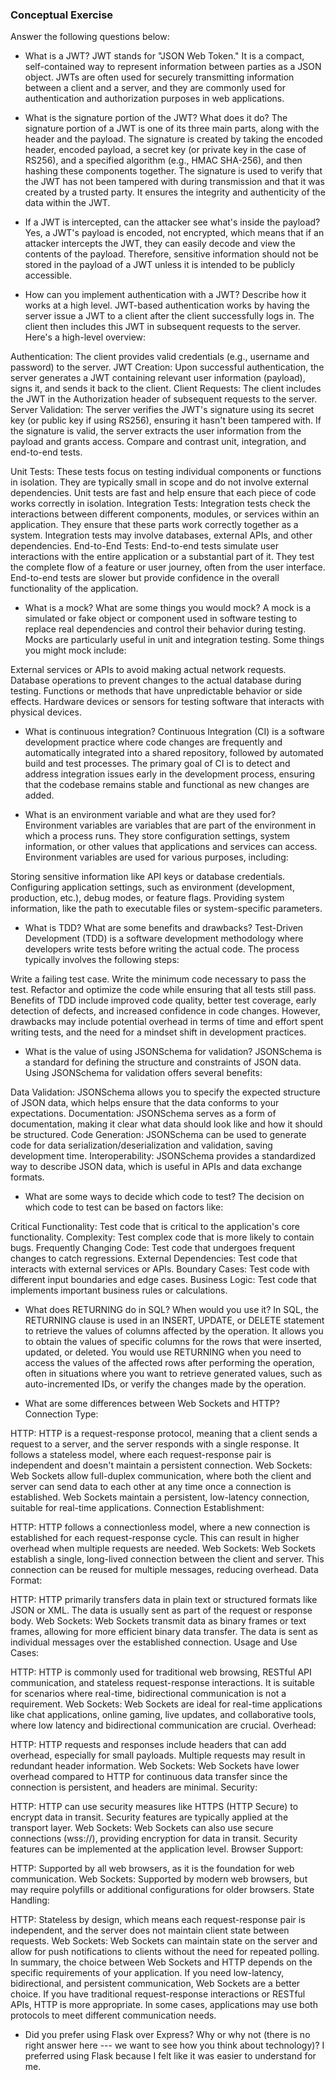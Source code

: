 ### Conceptual Exercise

Answer the following questions below:
 - What is a JWT?
JWT stands for "JSON Web Token." It is a compact, self-contained way to represent information between parties as a JSON object. JWTs are often used for securely transmitting information between a client and a server, and they are commonly used for authentication and authorization purposes in web applications.

 - What is the signature portion of the JWT? What does it do?
The signature portion of a JWT is one of its three main parts, along with the header and the payload. The signature is created by taking the encoded header, encoded payload, a secret key (or private key in the case of RS256), and a specified algorithm (e.g., HMAC SHA-256), and then hashing these components together. The signature is used to verify that the JWT has not been tampered with during transmission and that it was created by a trusted party. It ensures the integrity and authenticity of the data within the JWT.

 - If a JWT is intercepted, can the attacker see what's inside the payload?
Yes, a JWT's payload is encoded, not encrypted, which means that if an attacker intercepts the JWT, they can easily decode and view the contents of the payload. Therefore, sensitive information should not be stored in the payload of a JWT unless it is intended to be publicly accessible.

 - How can you implement authentication with a JWT? Describe how it works at a high level.
JWT-based authentication works by having the server issue a JWT to a client after the client successfully logs in. The client then includes this JWT in subsequent requests to the server. Here's a high-level overview:

Authentication: The client provides valid credentials (e.g., username and password) to the server.
JWT Creation: Upon successful authentication, the server generates a JWT containing relevant user information (payload), signs it, and sends it back to the client.
Client Requests: The client includes the JWT in the Authorization header of subsequent requests to the server.
Server Validation: The server verifies the JWT's signature using its secret key (or public key if using RS256), ensuring it hasn't been tampered with. If the signature is valid, the server extracts the user information from the payload and grants access.
Compare and contrast unit, integration, and end-to-end tests.

Unit Tests: These tests focus on testing individual components or functions in isolation. They are typically small in scope and do not involve external dependencies. Unit tests are fast and help ensure that each piece of code works correctly in isolation.
Integration Tests: Integration tests check the interactions between different components, modules, or services within an application. They ensure that these parts work correctly together as a system. Integration tests may involve databases, external APIs, and other dependencies.
End-to-End Tests: End-to-end tests simulate user interactions with the entire application or a substantial part of it. They test the complete flow of a feature or user journey, often from the user interface. End-to-end tests are slower but provide confidence in the overall functionality of the application.

 - What is a mock? What are some things you would mock?
A mock is a simulated or fake object or component used in software testing to replace real dependencies and control their behavior during testing. Mocks are particularly useful in unit and integration testing. Some things you might mock include:

External services or APIs to avoid making actual network requests.
Database operations to prevent changes to the actual database during testing.
Functions or methods that have unpredictable behavior or side effects.
Hardware devices or sensors for testing software that interacts with physical devices.
 - What is continuous integration?
Continuous Integration (CI) is a software development practice where code changes are frequently and automatically integrated into a shared repository, followed by automated build and test processes. The primary goal of CI is to detect and address integration issues early in the development process, ensuring that the codebase remains stable and functional as new changes are added.

 - What is an environment variable and what are they used for?
Environment variables are variables that are part of the environment in which a process runs. They store configuration settings, system information, or other values that applications and services can access. Environment variables are used for various purposes, including:

Storing sensitive information like API keys or database credentials.
Configuring application settings, such as environment (development, production, etc.), debug modes, or feature flags.
Providing system information, like the path to executable files or system-specific parameters.

 - What is TDD? What are some benefits and drawbacks?
Test-Driven Development (TDD) is a software development methodology where developers write tests before writing the actual code. The process typically involves the following steps:

Write a failing test case.
Write the minimum code necessary to pass the test.
Refactor and optimize the code while ensuring that all tests still pass.
Benefits of TDD include improved code quality, better test coverage, early detection of defects, and increased confidence in code changes. However, drawbacks may include potential overhead in terms of time and effort spent writing tests, and the need for a mindset shift in development practices.

 - What is the value of using JSONSchema for validation?
JSONSchema is a standard for defining the structure and constraints of JSON data. Using JSONSchema for validation offers several benefits:

Data Validation: JSONSchema allows you to specify the expected structure of JSON data, which helps ensure that the data conforms to your expectations.
Documentation: JSONSchema serves as a form of documentation, making it clear what data should look like and how it should be structured.
Code Generation: JSONSchema can be used to generate code for data serialization/deserialization and validation, saving development time.
Interoperability: JSONSchema provides a standardized way to describe JSON data, which is useful in APIs and data exchange formats.

 - What are some ways to decide which code to test?
The decision on which code to test can be based on factors like:

Critical Functionality: Test code that is critical to the application's core functionality.
Complexity: Test complex code that is more likely to contain bugs.
Frequently Changing Code: Test code that undergoes frequent changes to catch regressions.
External Dependencies: Test code that interacts with external services or APIs.
Boundary Cases: Test code with different input boundaries and edge cases.
Business Logic: Test code that implements important business rules or calculations.

 - What does RETURNING do in SQL? When would you use it?
In SQL, the RETURNING clause is used in an INSERT, UPDATE, or DELETE statement to retrieve the values of columns affected by the operation. It allows you to obtain the values of specific columns for the rows that were inserted, updated, or deleted. You would use RETURNING when you need to access the values of the affected rows after performing the operation, often in situations where you want to retrieve generated values, such as auto-incremented IDs, or verify the changes made by the operation.

 - What are some differences between Web Sockets and HTTP?
 Connection Type:

HTTP: HTTP is a request-response protocol, meaning that a client sends a request to a server, and the server responds with a single response. It follows a stateless model, where each request-response pair is independent and doesn't maintain a persistent connection.
Web Sockets: Web Sockets allow full-duplex communication, where both the client and server can send data to each other at any time once a connection is established. Web Sockets maintain a persistent, low-latency connection, suitable for real-time applications.
Connection Establishment:

HTTP: HTTP follows a connectionless model, where a new connection is established for each request-response cycle. This can result in higher overhead when multiple requests are needed.
Web Sockets: Web Sockets establish a single, long-lived connection between the client and server. This connection can be reused for multiple messages, reducing overhead.
Data Format:

HTTP: HTTP primarily transfers data in plain text or structured formats like JSON or XML. The data is usually sent as part of the request or response body.
Web Sockets: Web Sockets transmit data as binary frames or text frames, allowing for more efficient binary data transfer. The data is sent as individual messages over the established connection.
Usage and Use Cases:

HTTP: HTTP is commonly used for traditional web browsing, RESTful API communication, and stateless request-response interactions. It is suitable for scenarios where real-time, bidirectional communication is not a requirement.
Web Sockets: Web Sockets are ideal for real-time applications like chat applications, online gaming, live updates, and collaborative tools, where low latency and bidirectional communication are crucial.
Overhead:

HTTP: HTTP requests and responses include headers that can add overhead, especially for small payloads. Multiple requests may result in redundant header information.
Web Sockets: Web Sockets have lower overhead compared to HTTP for continuous data transfer since the connection is persistent, and headers are minimal.
Security:

HTTP: HTTP can use security measures like HTTPS (HTTP Secure) to encrypt data in transit. Security features are typically applied at the transport layer.
Web Sockets: Web Sockets can also use secure connections (wss://), providing encryption for data in transit. Security features can be implemented at the application level.
Browser Support:

HTTP: Supported by all web browsers, as it is the foundation for web communication.
Web Sockets: Supported by modern web browsers, but may require polyfills or additional configurations for older browsers.
State Handling:

HTTP: Stateless by design, which means each request-response pair is independent, and the server does not maintain client state between requests.
Web Sockets: Web Sockets can maintain state on the server and allow for push notifications to clients without the need for repeated polling.
In summary, the choice between Web Sockets and HTTP depends on the specific requirements of your application. If you need low-latency, bidirectional, and persistent communication, Web Sockets are a better choice. If you have traditional request-response interactions or RESTful APIs, HTTP is more appropriate. In some cases, applications may use both protocols to meet different communication needs.

- Did you prefer using Flask over Express? Why or why not (there is no right
answer here --- we want to see how you think about technology)?
I preferred using Flask because I felt like it was easier to understand for me.  
